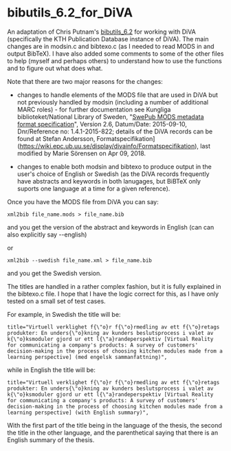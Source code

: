 # bibutils_6.2_for_DiVA
An adaptation of Chris Putnam's [bibutils_6.2](https://sourceforge.net/projects/bibutils/)
for working with DiVA (specifically the KTH
Publication Database instance of DiVA). The main changes are in modsin.c and
bibtexo.c (as I needed to read MODS in and output BibTeX). I have also added
some comments to some of the other files to help (myself and perhaps others)
to understand how to use the functions and to figure out what does what.

Note that there are two major reasons for the changes:
* changes to handle elements of the MODS file that are used in DiVA but not
previously handled by modsin (including a number of additional MARC roles) -
for further documentation see Kungliga biblioteket/National Library of Sweden, "[SwePub MODS metadata format specification](http://www.kb.se/dokument/SwePub/v.-2.6-SwePub_MODS_Final_version_2015_09_10.pdf)",
Version 2.6, Datum/Date: 2015-09-10, Dnr/Reference no: 1.4.1-2015-822; details
of the DiVA records can be found at Stefan Andersson,
Formatspecifikation](https://wiki.epc.ub.uu.se/display/divainfo/Formatspecifikation),
last modified by Marie Sörensen on Apr 09, 2018.


* changes to enable both modsin and bibtexo to produce output in the user's
choice of English or Swedish (as the DiVA records frequently have abstracts
and keywords in both lanugages, but BiBTeX only suports one language at a time
for a given reference).

Once you have the MODS file from DiVA you can say:
```
xml2bib file_name.mods > file_name.bib
```
and you get the version of the abstract and keywords in English (can can also explicitly say --english)

or
```
xml2bib --swedish file_name.xml > file_name.bib
```
and you get the Swedish version.

The titles are handled in a rather complex fashion, but it is fully explained
in the bibtexo.c file. I hope that I have the logic correct for this, as I
have only tested on a small set of test cases.

For example, in Swedish the title will be:
```
title="Virtuell verklighet f{\"o}r f{\"o}rmedling av ett f{\"o}retags produkter: En unders{\"o}kning av kunders beslutsprocess i valet av k{\"o}ksmoduler gjord ur ett l{\"a}randeperspektiv [Virtual Reality for communicating a company's products: A survey of customers' decision-making in the process of choosing kitchen modules made from a learning perspective] (med engelsk sammanfattning)",
```
while in English the title will be:
```
title="Virtuell verklighet f{\"o}r f{\"o}rmedling av ett f{\"o}retags produkter: En unders{\"o}kning av kunders beslutsprocess i valet av k{\"o}ksmoduler gjord ur ett l{\"a}randeperspektiv [Virtual Reality for communicating a company's products: A survey of customers' decision-making in the process of choosing kitchen modules made from a learning perspective] (with English summary)",
```

With the first part of the title being in the language of the thesis, the
second the title in the other language, and the parenthetical saying that
there is an English summary of the thesis.

